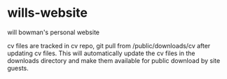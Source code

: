 wills-website
=============

will bowman's personal website

cv files are tracked in cv repo, git pull from /public/downloads/cv after updating cv files. This will automatically update the cv files in the downloads directory and make them available for public download by site guests.
